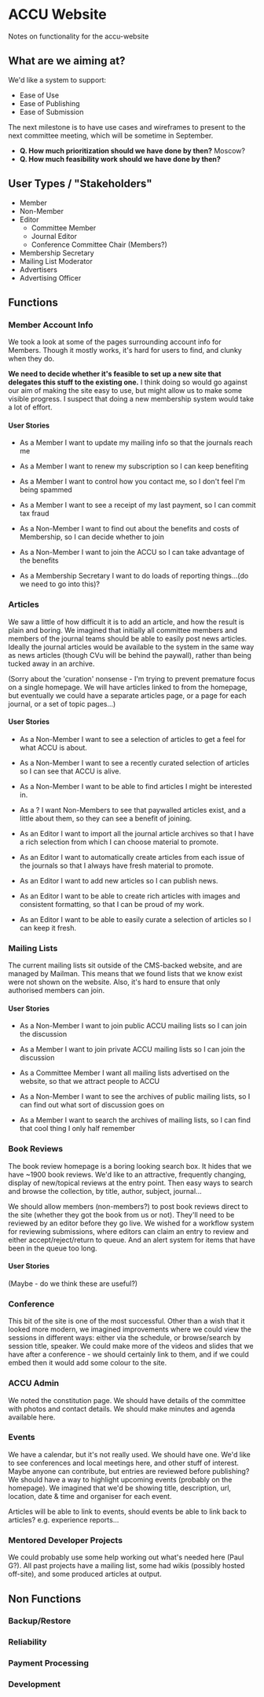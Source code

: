 # ACCU Website

Notes on functionality for the accu-website

## What are we aiming at?

We'd like a system to support:

*   Ease of Use
*   Ease of Publishing
*   Ease of Submission

The next milestone is to have use cases and wireframes to present to the next
committee meeting, which will be sometime in September.

* **Q. How much prioritization should we have done by then?** Moscow?
* **Q. How much feasibility work should we have done by then?**

## User Types / "Stakeholders"

*   Member
*   Non-Member
*   Editor
    *    Committee Member
    *    Journal Editor
    *    Conference Committee Chair (Members?)
*   Membership Secretary
*   Mailing List Moderator
*   Advertisers
*   Advertising Officer

## Functions

### Member Account Info

We took a look at some of the pages surrounding account info for Members.
Though it mostly works, it's hard for users to find, and clunky when they do.

**We need to decide whether it's feasible to set up a new site that delegates
this stuff to the existing one.** I think doing so would go against our aim of
making the site easy to use, but might allow us to make some visible progress.
I suspect that doing a new membership system would take a lot of effort.

#### User Stories

* As a Member I want to update my mailing info so that the journals reach me

* As a Member I want to renew my subscription so I can keep benefiting

* As a Member I want to control how you contact me, so I don't feel I'm being
  spammed

* As a Member I want to see a receipt of my last payment, so I can commit tax
  fraud

* As a Non-Member I want to find out about the benefits and costs of
  Membership, so I can decide whether to join

* As a Non-Member I want to join the ACCU so I can take advantage of the
  benefits

* As a Membership Secretary I want to do loads of reporting things...(do we
  need to go into this)?

### Articles

We saw a little of how difficult it is to add an article, and how the result is
plain and boring. We imagined that initially all committee members and members
of the journal teams should be able to easily post news articles. Ideally the
journal articles would be available to the system in the same way as news
articles (though CVu will be behind the paywall), rather than being tucked away
in an archive.

(Sorry about the 'curation' nonsense - I'm trying to prevent premature focus on a single homepage. We will have articles linked to from the homepage, but eventually we could have a separate articles page, or a page for each journal, or a set of topic pages...)

#### User Stories

* As a Non-Member I want to see a selection of articles to get a feel for what
  ACCU is about.

* As a Non-Member I want to see a recently curated selection of articles so I
  can see that ACCU is alive.

* As a Non-Member I want to be able to find articles I might be interested in.

* As a ? I want Non-Members to see that paywalled articles exist, and a little
  about them, so they can see a benefit of joining.

* As an Editor I want to import all the journal article archives so that I
  have a rich selection from which I can choose material to promote.

* As an Editor I want to automatically create articles from each issue of the
  journals so that I always have fresh material to promote.

* As an Editor I want to add new articles so I can publish news.

* As an Editor I want to be able to create rich articles with images and
  consistent formatting, so that I can be proud of my work.

* As an Editor I want to be able to easily curate a selection of articles so I
  can keep it fresh.

### Mailing Lists

The current mailing lists sit outside of the CMS-backed website, and are
managed by Mailman. This means that we found lists that we know exist were not
shown on the website. Also, it's hard to ensure that only authorised members
can join.

#### User Stories

* As a Non-Member I want to join public ACCU mailing lists so I can join the
  discussion

* As a Member I want to join private ACCU mailing lists so I can join the
  discussion

* As a Committee Member I want all mailing lists advertised on the website, so
  that we attract people to ACCU

* As a Non-Member I want to see the archives of public mailing lists, so I can
  find out what sort of discussion goes on

* As a Member I want to search the archives of mailing lists, so I can find
  that cool thing I only half remember

### Book Reviews

The book review homepage is a boring looking search box. It hides that we have
~1900 book reviews. We'd like to an attractive, frequently changing, display of
new/topical reviews at the entry point. Then easy ways to search and browse the
collection, by title, author, subject, journal...

We should allow members (non-members?) to post book reviews direct to the site
(whether they got the book from us or not). They'll need to be reviewed by an
editor before they go live. We wished for a workflow system for reviewing
submissions, where editors can claim an entry to review and either
accept/reject/return to queue. And an alert system for items that have been in
the queue too long.

#### User Stories

(Maybe - do we think these are useful?)

### Conference

This bit of the site is one of the most successful. Other than a wish that it
looked more modern, we imagined improvements where we could view the sessions
in different ways: either via the schedule, or browse/search by session title,
speaker. We could make more of the videos and slides that we have after a
conference - we should certainly link to them, and if we could embed then it
would add some colour to the site.

### ACCU Admin

We noted the constitution page. We should have details of the committee with
photos and contact details. We should make minutes and agenda available here.

### Events

We have a calendar, but it's not really used. We should have one. We'd like to
see conferences and local meetings here, and other stuff of interest. Maybe
anyone can contribute, but entries are reviewed before publishing? We should
have a way to highlight upcoming events (probably on the homepage). We imagined
that we'd be showing title, description, url, location, date & time and
organiser for each event.

Articles will be able to link to events, should events be able to link back to
articles? e.g. experience reports...

### Mentored Developer Projects

We could probably use some help working out what's needed here (Paul G?). All
past projects have a mailing list, some had wikis (possibly hosted off-site),
and some produced articles at output.

## Non Functions

### Backup/Restore

### Reliability

### Payment Processing

### Development
